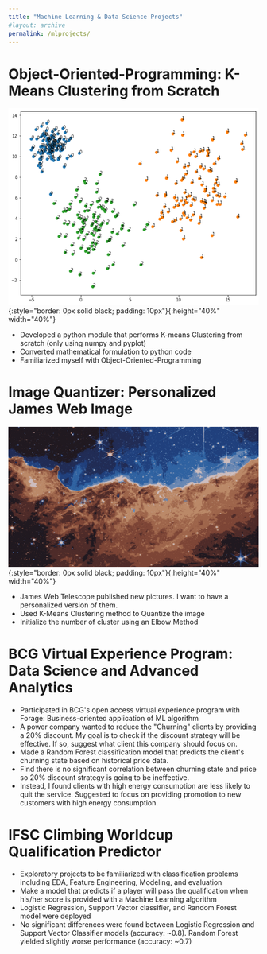 ```yaml
---
title: "Machine Learning & Data Science Projects"
#layout: archive
permalink: /mlprojects/
---
```


# Object-Oriented-Programming: K-Means Clustering from Scratch
![image-left](../assets/images/K-Means-OOP.png){:style="border: 0px solid black; padding: 10px"}{:height="40%" width="40%"}
* Developed a python module that performs K-means Clustering from scratch (only using numpy and pyplot)
* Converted mathematical formulation to python code
* Familiarized myself with Object-Oriented-Programming   

# Image Quantizer: Personalized James Web Image
![image-right](../assets/images/K_Means_10clusters.png){:style="border: 0px solid black; padding: 10px"}{:height="40%" width="40%"}
* James Web Telescope published new pictures. I want to have a personalized version of them.
* Used K-Means Clustering method to Quantize the image
* Initialize the number of cluster using an Elbow Method   

# BCG Virtual Experience Program: Data Science and Advanced Analytics
* Participated in BCG's open access virtual experience program with Forage: Business-oriented application of ML algorithm
* A power company wanted to reduce the "Churning" clients by providing a 20% discount. My goal is to check if the discount strategy will be effective. If so, suggest what client this company should focus on.
* Made a Random Forest classification model that predicts the client's churning state based on historical price data.
* Find there is no significant correlation between churning state and price so 20% discount strategy is going to be ineffective.
* Instead, I found clients with high energy consumption are less likely to quit the service. Suggested to focus on providing promotion to new customers with high energy consumption.   

# IFSC Climbing Worldcup Qualification Predictor
* Exploratory projects to be familiarized with classification problems including EDA, Feature Engineering, Modeling, and evaluation
* Make a model that predicts if a player will pass the qualification when his/her score is provided with a Machine Learning algorithm
* Logistic Regression, Support Vector classifier, and Random Forest model were deployed
* No significant differences were found between Logistic Regression and Support Vector Classifier models (accuracy: ~0.8). Random Forest yielded slightly worse performance (accuracy: ~0.7)